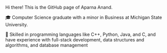 Hi there! This is the GitHub page of Aparna Anand.

🎓 Computer Science graduate with a minor in Business at Michigan State University.

🔭 Skilled in programming languages like C++, Python, Java, and C, and have experience with full-stack development, data structures and algorithms, and database management
